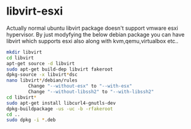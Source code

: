 # libvirt-esxi
Actually normal ubuntu libvirt package doesn't support vmware esxi hypervisor. By just modyfying the below debian package you can have libvirt which supports esxi also along with kvm,qemu,virtualbox etc..

````sh
mkdir libvirt
cd libvirt
apt-get source -d libvirt
sudo apt-get build-dep libvirt fakeroot
dpkg-source -x libvirt*dsc
nano libvirt*/debian/rules
        Change "--without-esx" to "--with-esx"
        Change "--without-libssh2" to "--with-libssh2"
cd libvirt*
sudo apt-get install libcurl4-gnutls-dev
dpkg-buildpackage -us -uc -b -rfakeroot
cd ..
sudo dpkg -i *.deb
````
